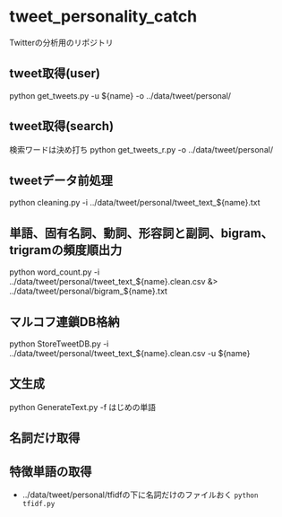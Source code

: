 # tweet_personality_catch

Twitterの分析用のリポジトリ

## tweet取得(user)
python get_tweets.py -u ${name} -o ../data/tweet/personal/

## tweet取得(search)
検索ワードは決め打ち
python get_tweets_r.py -o ../data/tweet/personal/

## tweetデータ前処理
python cleaning.py -i ../data/tweet/personal/tweet_text_${name}.txt

## 単語、固有名詞、動詞、形容詞と副詞、bigram、trigramの頻度順出力
python word_count.py -i ../data/tweet/personal/tweet_text_${name}.clean.csv &> ../data/tweet/personal/bigram_${name}.txt

## マルコフ連鎖DB格納
python StoreTweetDB.py -i ../data/tweet/personal/tweet_text_${name}.clean.csv -u ${name}

## 文生成
python  GenerateText.py -f はじめの単語 

## 名詞だけ取得


## 特徴単語の取得
* ../data/tweet/personal/tfidfの下に名詞だけのファイルおく
`python tfidf.py`


